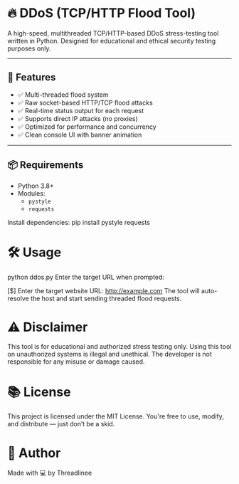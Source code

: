 # 🔥 DDoS (TCP/HTTP Flood Tool)

A high-speed, multithreaded TCP/HTTP-based DDoS stress-testing tool written in Python. Designed for educational and ethical security testing purposes only.

---

## 🚀 Features

- ✅ Multi-threaded flood system
- ✅ Raw socket-based HTTP/TCP flood attacks
- ✅ Real-time status output for each request
- ✅ Supports direct IP attacks (no proxies)
- ✅ Optimized for performance and concurrency
- ✅ Clean console UI with banner animation

---

## 📦 Requirements

- Python 3.8+
- Modules:
  - `pystyle`
  - `requests`

Install dependencies:
pip install pystyle requests
# 🛠️ Usage

python ddos.py
Enter the target URL when prompted:

[$] Enter the target website URL: http://example.com
The tool will auto-resolve the host and start sending threaded flood requests.

# ⚠️ Disclaimer
This tool is for educational and authorized stress testing only.
Using this tool on unauthorized systems is illegal and unethical.
The developer is not responsible for any misuse or damage caused.

# 📚 License
This project is licensed under the MIT License.
You're free to use, modify, and distribute — just don’t be a skid.

# 👤 Author
Made with 💻 by Threadlinee
